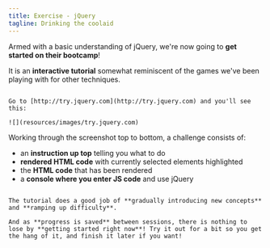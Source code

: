 ```yaml
---
title: Exercise - jQuery
tagline: Drinking the coolaid
---
```


Armed with a basic understanding of jQuery, we're now going to **get started on their bootcamp**!

It is an **interactive tutorial** somewhat reminiscent of the games we've been playing with for other techniques.

~~~

Go to [http://try.jquery.com](http://try.jquery.com) and you'll see this:

![](resources/images/try.jquery.com)

~~~

Working through the screenshot top to bottom, a challenge consists of:

* an **instruction up top** telling you what to do
* **rendered HTML code** with currently selected elements highlighted
* the **HTML code** that has been rendered
* a **console where you enter JS code** and use jQuery

~~~

The tutorial does a good job of **gradually introducing new concepts** and **ramping up difficulty**.

And as **progress is saved** between sessions, there is nothing to lose by **getting started right now**! Try it out for a bit so you get the hang of it, and finish it later if you want!
